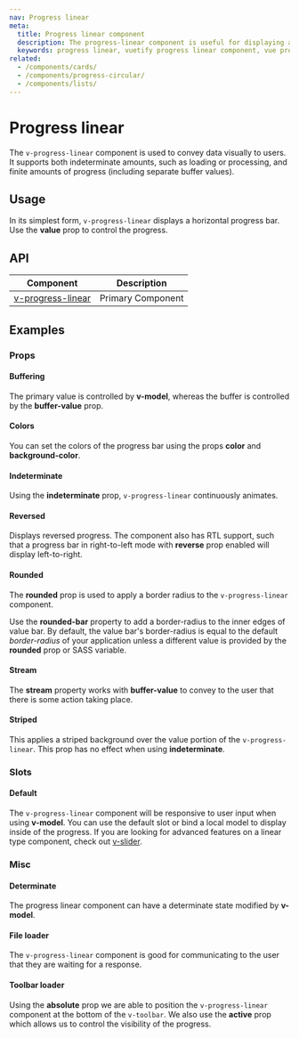 ```yaml
---
nav: Progress linear
meta:
  title: Progress linear component
  description: The progress-linear component is useful for displaying a visual indicator of numerical data in a straight line.
  keywords: progress linear, vuetify progress linear component, vue progress linear component, linear progress
related:
  - /components/cards/
  - /components/progress-circular/
  - /components/lists/
---
```


# Progress linear

The `v-progress-linear` component is used to convey data visually to users. It supports both indeterminate amounts, such as loading or processing, and finite amounts of progress (including separate buffer values).

## Usage

In its simplest form, `v-progress-linear` displays a horizontal progress bar. Use the **value** prop to control the progress.

<usage name="v-progress-linear" />

<entry />

## API

| Component | Description |
| - | - |
| [v-progress-linear](/api/v-progress-linear/) | Primary Component |

<api-inline hide-links />

## Examples

### Props

#### Buffering

The primary value is controlled by **v-model**, whereas the buffer is controlled by the **buffer-value** prop.

<example file="v-progress-linear/prop-buffer-value" />

#### Colors

You can set the colors of the progress bar using the props **color** and **background-color**.

<example file="v-progress-linear/prop-colors" />

#### Indeterminate

Using the **indeterminate** prop, `v-progress-linear` continuously animates.

<example file="v-progress-linear/prop-indeterminate" />

#### Reversed

Displays reversed progress. The component also has RTL support, such that a progress bar in right-to-left mode with **reverse** prop enabled will display left-to-right.

<example file="v-progress-linear/prop-reverse" />

#### Rounded

The **rounded** prop is used to apply a border radius to the `v-progress-linear` component.

<example file="v-progress-linear/prop-rounded" />

<alert type="info">

  Use the **rounded-bar** property to add a border-radius to the inner edges of value bar. By default, the value bar's border-radius is equal to the default _border-radius_ of your application unless a different value is provided by the **rounded** prop or SASS variable.

</alert>

#### Stream

The **stream** property works with **buffer-value** to convey to the user that there is some action taking place.

<example file="v-progress-linear/prop-stream" />

#### Striped

This applies a striped background over the value portion of the `v-progress-linear`. This prop has no effect when using **indeterminate**.

<example file="v-progress-linear/prop-striped" />

### Slots

#### Default

The `v-progress-linear` component will be responsive to user input when using **v-model**. You can use the default slot or bind a local model to display inside of the progress. If you are looking for advanced features on a linear type component, check out [v-slider](/components/sliders).

<example file="v-progress-linear/slot-default" />

### Misc

#### Determinate

The progress linear component can have a determinate state modified by **v-model**.

<example file="v-progress-linear/misc-determinate" />

#### File loader

The `v-progress-linear` component is good for communicating to the user that they are waiting for a response.

<example file="v-progress-linear/misc-file-loader" />

#### Toolbar loader

Using the **absolute** prop we are able to position the `v-progress-linear` component at the bottom of the `v-toolbar`. We also use the **active** prop which allows us to control the visibility of the progress.

<example file="v-progress-linear/misc-toolbar-loader" />
